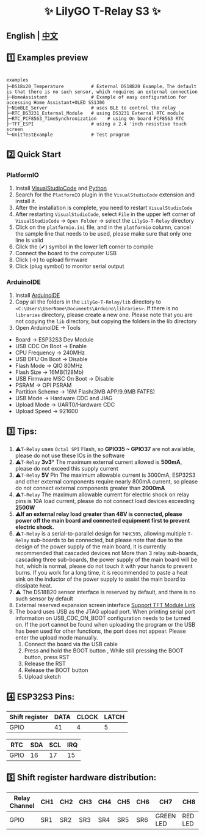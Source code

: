 <h1 align = "center">✨ LilyGO T-Relay S3  ✨</h1>

## **English | [中文](README_CN.MD)**

## 1️⃣ Examples preview

````

examples 
├─DS18x20_Temperature          # External DS18B20 Example，The default is that there is no such sensor, which requires an external connection
├─HomeAssistant                # Example of easy configuration for accessing Home Assistant+OLED SS1306
├─NimBLE_Server                # uses BLE to control the relay
├─RTC_DS3231_External_Module   # using DS3231 External RTC module
├─RTC_PCF8563_TimeSynchronization    # using On board PCF8563 RTC 
├─TFT_ESPI                     # using a 2.4 'inch resistive touch screen
└─UnitTestExample              # Test program

````

## 2️⃣ Quick Start

### PlatformIO

1. Install [VisualStudioCode](https://code.visualstudio.com/) and [Python](https://www.python.org/)
2. Search for the `PlatformIO` plugin in the `VisualStudioCode` extension and install it.
3. After the installation is complete, you need to restart `VisualStudioCode`
4. After restarting `VisualStudioCode`, select `File` in the upper left corner of `VisualStudioCode` -> `Open Folder` -> select the `LilyGo-T-Relay` directory
5. Click on the `platformio.ini` file, and in the `platformio` column, cancel the sample line that needs to be used, please make sure that only one line is valid
6. Click the (✔) symbol in the lower left corner to compile
7. Connect the board to the computer USB
8. Click (→) to upload firmware
9. Click (plug symbol) to monitor serial output


### ArduinoIDE

1. Install [ArduinoIDE](https://www.arduino.cc/en/software)
2. Copy all the folders in the `LilyGo-T-Relay/lib` directory to `<C:\Users\UserName\Documents\Arduino\libraries>`. If there is no `libraries` directory, please create a new one. Please note that you are not copying the `lib` directory, but copying the folders in the lib directory
3. Open ArduinoIDE -> Tools
- Board -> ESP32S3 Dev Module
- USB CDC On Boot -> Enable
- CPU Frequency -> 240MHz
- USB DFU On Boot -> Disable
- Flash Mode -> QIO 80MHz
- Flash Size -> 16MB(128Mb)
- USB Firmware MSC On Boot -> Disable
- PSRAM -> OPI PSRAM
- Partition Scheme -> 16M Flash(3MB APP/9.9MB FATFS)
- USB Mode -> Hardware CDC and JIAG
- Upload Mode -> UART0/Hardware CDC
- Upload Speed -> 921600





## 3️⃣ Tips:

1. ⚠`T-Relay` uses `Octal SPI` Flash, so **GPIO35 ~ GPIO37** are not available, please do not use these IOs in the software
2. ⚠`T-Relay` **3v3*** The maximum external current allowed is **500mA**, please do not exceed this supply current
3. ⚠`T-Relay` **5V** Pin The maximum allowable current is 3000mA, ESP32S3 and other external components require nearly 800mA current, so please do not connect external components greater than **2000mA**
4. ⚠`T-Relay` The maximum allowable current for electric shock on relay pins is 10A load current, please do not connect load devices exceeding **2500W**
5. ⚠**If an external relay load greater than 48V is connected, please power off the main board and connected equipment first to prevent electric shock.**
6. ⚠`T-Relay` is a serial-to-parallel design for `74HC595`, allowing multiple `T-Relay` sub-boards to be connected, but please note that due to the design of the power supply of the main board, it is currently recommended that cascaded devices not More than 3 relay sub-boards, cascading three sub-boards, the power supply of the main board will be hot, which is normal, please do not touch it with your hands to prevent burns. If you work for a long time, it is recommended to paste a heat sink on the inductor of the power supply to assist the main board to dissipate heat.
7. ⚠ The DS18B20 sensor interface is reserved by default, and there is no such sensor by default
8. External reserved expansion screen interface [Support TFT Module Link](http://www.lcdwiki.com/zh/2.8inch_SPI_Module_ILI9341_SKU:MSP2807)
9. The board uses USB as the JTAG upload port. When printing serial port information on USB_CDC_ON_BOOT configuration needs to be turned on. 
If the port cannot be found when uploading the program or the USB has been used for other functions, the port does not appear. 
Please enter the upload mode manually. 
   1. Connect the board via the USB cable
   2. Press and hold the BOOT button , While still pressing the BOOT button, press RST
   3. Release the RST
   4. Release the BOOT button
   5. Upload sketch

## 4️⃣ ESP32S3 Pins:

| Shift register | DATA | CLOCK | LATCH |
| -------------- | ---- | ----- | ----- |
| GPIO           | 41   | 4     | 5     |

| RTC  | SDA | SCL | IRQ |
| ---- | --- | --- | --- |
| GPIO | 16  | 17  | 15  |

## 5️⃣ Shift register hardware distribution:

| Relay Channel | CH1 | CH2 | CH3 | CH4 | CH5 | CH6 | CH7       | CH8     |
| ------------- | --- | --- | --- | --- | --- | --- | --------- | ------- |
| GPIO          | SR1 | SR2 | SR3 | SR4 | SR5 | SR6 | GREEN LED | RED LED |